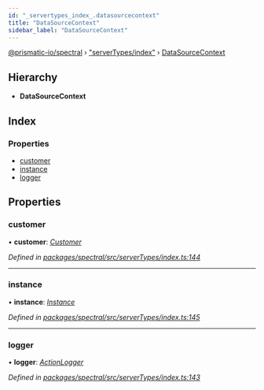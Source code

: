 ```yaml
---
id: "_servertypes_index_.datasourcecontext"
title: "DataSourceContext"
sidebar_label: "DataSourceContext"
---
```


[@prismatic-io/spectral](../index.md) › ["serverTypes/index"](../modules/_servertypes_index_.md) › [DataSourceContext](_servertypes_index_.datasourcecontext.md)

## Hierarchy

* **DataSourceContext**

## Index

### Properties

* [customer](_servertypes_index_.datasourcecontext.md#customer)
* [instance](_servertypes_index_.datasourcecontext.md#instance)
* [logger](_servertypes_index_.datasourcecontext.md#logger)

## Properties

###  customer

• **customer**: *[Customer](_types_customer_.customer.md)*

*Defined in [packages/spectral/src/serverTypes/index.ts:144](https://github.com/prismatic-io/spectral/blob/v7.6.2/packages/spectral/src/serverTypes/index.ts#L144)*

___

###  instance

• **instance**: *[Instance](_types_instance_.instance.md)*

*Defined in [packages/spectral/src/serverTypes/index.ts:145](https://github.com/prismatic-io/spectral/blob/v7.6.2/packages/spectral/src/serverTypes/index.ts#L145)*

___

###  logger

• **logger**: *[ActionLogger](_servertypes_index_.actionlogger.md)*

*Defined in [packages/spectral/src/serverTypes/index.ts:143](https://github.com/prismatic-io/spectral/blob/v7.6.2/packages/spectral/src/serverTypes/index.ts#L143)*
